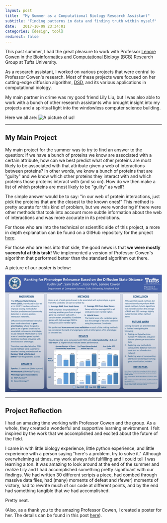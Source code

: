 ```yaml
---
layout: post
title:  "My Summer as a Computational Biology Research Assistant"
subtitle: "Finding patterns in data and finding truth within myself"
date:   2017-10-09 23:34:01
categories: [design, tool]
redirect: false
---
```


This past summer, I had the great pleasure to work with Professor [Lenore Cowen][lenore] in the [Bioinformatics and Computational Biology][BCB] (BCB) Research Group at Tufts University.

As a research assistant, I worked on various projects that were central to Professor Cowen's research. Most of these projects were focused on her cutting-edge diffusion algorithm, [DSD][DSD], and its various applications in computational biology. 

My main partner in crime was my good friend Lily Liu, but I was also able to work with a bunch of other research assistants who brought insight into my projects and a spiritual light into the windowless computer science building.

Here we all are:
![A picture of us!][bcb-pic]

---

## My Main Project

My main project for the summer was to try to find an answer to the question: if we have a bunch of proteins we know are associated with a certain attribute, how can we best predict what other proteins are most likely to be associated with that attribute given a web of interactions between proteins? In other words, we know a bunch of proteins that are "guilty" and we know which other proteins they interact with and which proteins those proteins interact with (and so on). How do we then make a list of which proteins are most likely to be "guilty" as well?

The simple answer would be to say: "in our web of protein interactions, just pick the proteins that are the closest to the known ones!" This method is pretty acurate for this kind of problem, but we were wondering if there were other methods that took into account more subtle information about the web of interactions and was more accurate in its predictions. 

For those who are into the technical or scientific side of this project, a more in depth explanation can be found on a GitHub repository for the project [here][github-repo].

For those who are less into that side, the good news is that **we were mostly succesful at this task!** We implemented a version of Professor Cowen's algorithm that performed better than the standard algorithm out there. 

A picture of our poster is below:

![poster][poster]


---

## Project Reflection

I had an amazing time working with Professor Cowen and the group. As a whole, they created a wonderful and supportive learning environment. I felt inspired by the work that we accomplished and excited about the future of the field.

I came in with little biology experience, little python experience, and little experience with a person saying "here's a problem, try to solve it." Although overwhelming at times, my work always felt fulfilling and I could tell I was learning a ton. It was amazing to look around at the end of the summer and realize Lily and I had accomplished something pretty significant with our findings. We had written 30 different scripts a piece, had combed through massive data files, had (many) moments of defeat and (fewer) moments of victory, had to rewrite much of our code at different points, and by the end had something tangible that we had accomplished.

Pretty neat. 

(Also, as a thank you to the amazing Professor Cowen, I created a poster for her. The details can be found in this post [here][plot-font]). 


[lenore]: http://www.cs.tufts.edu/~cowen/
[BCB]:   http://bcb.cs.tufts.edu/
[DSD]: http://dsd.cs.tufts.edu/
[bcb-pic]: http://bcb.cs.tufts.edu/images/IMG_2132.JPG
[github-repo]:   https://github.com/sam-slate/dsd-phenotype-ranking-example-code
[poster]: https://raw.githubusercontent.com/sam-slate/dsd-phenotype-ranking-example-code/master/FinalPoster.jpg
[plot-font]: http://www.samueljacobslate.com/design/tool/2017/09/29/plot-font.html
